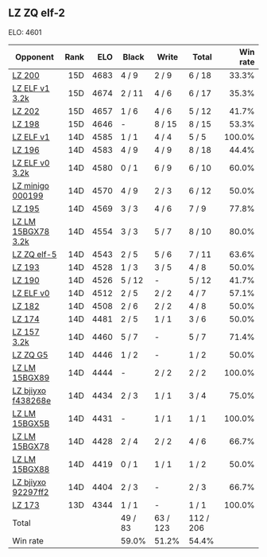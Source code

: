 ## LZ ZQ elf-2 ##

ELO: 4601

Opponent | Rank | ELO | Black | Write | Total | Win rate
---------|-----:|----:|-------|-------|-------|-------:
[LZ 200](LZ%20200.md) | 15D | 4683 | 4 / 9 | 2 / 9 | 6 / 18 | 33.3%
[LZ ELF v1 3.2k](LZ%20ELF%20v1%203.2k.md) | 15D | 4674 | 2 / 11 | 4 / 6 | 6 / 17 | 35.3%
[LZ 202](LZ%20202.md) | 15D | 4657 | 1 / 6 | 4 / 6 | 5 / 12 | 41.7%
[LZ 198](LZ%20198.md) | 15D | 4646 | - | 8 / 15 | 8 / 15 | 53.3%
[LZ ELF v1](LZ%20ELF%20v1.md) | 14D | 4585 | 1 / 1 | 4 / 4 | 5 / 5 | 100.0%
[LZ 196](LZ%20196.md) | 14D | 4583 | 4 / 9 | 4 / 9 | 8 / 18 | 44.4%
[LZ ELF v0 3.2k](LZ%20ELF%20v0%203.2k.md) | 14D | 4580 | 0 / 1 | 6 / 9 | 6 / 10 | 60.0%
[LZ minigo 000199](LZ%20minigo%20000199.md) | 14D | 4570 | 4 / 9 | 2 / 3 | 6 / 12 | 50.0%
[LZ 195](LZ%20195.md) | 14D | 4569 | 3 / 3 | 4 / 6 | 7 / 9 | 77.8%
[LZ LM 15BGX78 3.2k](LZ%20LM%2015BGX78%203.2k.md) | 14D | 4554 | 3 / 3 | 5 / 7 | 8 / 10 | 80.0%
[LZ ZQ elf-5](LZ%20ZQ%20elf-5.md) | 14D | 4543 | 2 / 5 | 5 / 6 | 7 / 11 | 63.6%
[LZ 193](LZ%20193.md) | 14D | 4528 | 1 / 3 | 3 / 5 | 4 / 8 | 50.0%
[LZ 190](LZ%20190.md) | 14D | 4526 | 5 / 12 | - | 5 / 12 | 41.7%
[LZ ELF v0](LZ%20ELF%20v0.md) | 14D | 4512 | 2 / 5 | 2 / 2 | 4 / 7 | 57.1%
[LZ 182](LZ%20182.md) | 14D | 4508 | 2 / 6 | 2 / 2 | 4 / 8 | 50.0%
[LZ 174](LZ%20174.md) | 14D | 4481 | 2 / 5 | 1 / 1 | 3 / 6 | 50.0%
[LZ 157 3.2k](LZ%20157%203.2k.md) | 14D | 4460 | 5 / 7 | - | 5 / 7 | 71.4%
[LZ ZQ G5](LZ%20ZQ%20G5.md) | 14D | 4446 | 1 / 2 | - | 1 / 2 | 50.0%
[LZ LM 15BGX89](LZ%20LM%2015BGX89.md) | 14D | 4444 | - | 2 / 2 | 2 / 2 | 100.0%
[LZ bjiyxo f438268e](LZ%20bjiyxo%20f438268e.md) | 14D | 4434 | 2 / 3 | 1 / 1 | 3 / 4 | 75.0%
[LZ LM 15BGX5B](LZ%20LM%2015BGX5B.md) | 14D | 4431 | - | 1 / 1 | 1 / 1 | 100.0%
[LZ LM 15BGX78](LZ%20LM%2015BGX78.md) | 14D | 4428 | 2 / 4 | 2 / 2 | 4 / 6 | 66.7%
[LZ LM 15BGX88](LZ%20LM%2015BGX88.md) | 14D | 4419 | 0 / 1 | 1 / 1 | 1 / 2 | 50.0%
[LZ bjiyxo 92297ff2](LZ%20bjiyxo%2092297ff2.md) | 14D | 4404 | 2 / 3 | - | 2 / 3 | 66.7%
[LZ 173](LZ%20173.md) | 13D | 4344 | 1 / 1 | - | 1 / 1 | 100.0%
Total | | | 49 / 83 | 63 / 123 | 112 / 206 | 
Win rate| | | 59.0% | 51.2% | 54.4% | 
